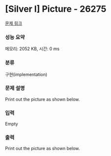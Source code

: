 # [Silver I] Picture - 26275 

[문제 링크](https://www.acmicpc.net/problem/26275) 

### 성능 요약

메모리: 2052 KB, 시간: 0 ms

### 분류

구현(implementation)

### 문제 설명

<p>Print out the picture as shown below.</p>

### 입력 

 Empty

### 출력 

 <p>Print out the picture as shown below.</p>

